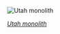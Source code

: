 
![Utah monolith](https://upload.wikimedia.org/wikipedia/commons/thumb/3/39/Utah_Desert_Monolith.jpg/450px-Utah_Desert_Monolith.jpg)

*[Utah monolith](https://wikipedia.org/wiki/File:Utah_Desert_Monolith.jpg)*
